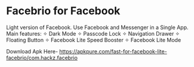 # Facebrio for Facebook 
Light version of Facebook. Use Facebook and Messenger in a Single App.
Main features:
✧ Dark Mode
✧ Passcode Lock
✧ Navigation Drawer
✧ Floating Button
✧ Facebook Lite Speed Booster
✧ Facebook Lite Mode

Download Apk Here- https://apkpure.com/fast-for-facebook-lite-facebrio/com.hackz.facebrio
